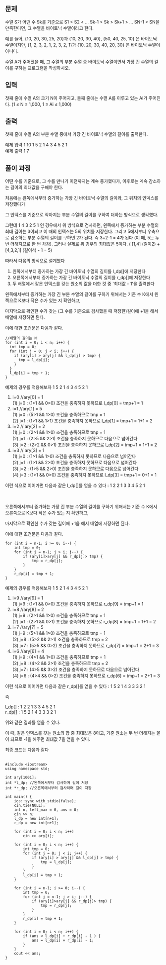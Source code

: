 ## 문제
수열 S가 어떤 수 Sk를 기준으로 S1 < S2 < ... Sk-1 < Sk > Sk+1 > ... SN-1 > SN을 만족한다면, 그 수열을 바이토닉 수열이라고 한다.

예를 들어, {10, 20, 30, 25, 20}과 {10, 20, 30, 40}, {50, 40, 25, 10} 은 바이토닉 수열이지만,  {1, 2, 3, 2, 1, 2, 3, 2, 1}과 {10, 20, 30, 40, 20, 30} 은 바이토닉 수열이 아니다.

수열 A가 주어졌을 때, 그 수열의 부분 수열 중 바이토닉 수열이면서 가장 긴 수열의 길이를 구하는 프로그램을 작성하시오.

## 입력
첫째 줄에 수열 A의 크기 N이 주어지고, 둘째 줄에는 수열 A를 이루고 있는 Ai가 주어진다. (1 ≤ N ≤ 1,000, 1 ≤ Ai ≤ 1,000)

## 출력
첫째 줄에 수열 A의 부분 수열 중에서 가장 긴 바이토닉 수열의 길이를 출력한다.

예제 입력 1 
10
1 5 2 1 4 3 4 5 2 1<br>
예제 출력 1 
7

## 풀이 과정
어떤 수를 기준으로, 그 수를 만나기 이전까지는 계속 증가했다가, 이후로는 계속 감소하는 길이의 최대값을 구해야 한다.

처음에는 왼쪽에서부터 증가하는 가장 긴 바이토닉 수열의 길이와, 그 위치의 인덱스를 저장했다가

그 인덱스를 기준으로 작아지는 부분 수열의 길이를 구하여 더하는 방식으로 생각했다.

그런데 1 4 3 2 5 1 인 경우에서 위 방식으로 검사하면, 왼쪽에서 증가하는 부분 수열의 최대 길이는 3이되고 이 때의 인덱스는 5의 위치를 저장한다. 
그리고 5에서부터 우측으로 감소하는 부분 수열의 길이를 구하면 2가 된다. 즉 3+2-1 = 4가 된다 (이 때, 5는 두 번 더해지므로 한 번 차감).
그러나 실제로 위 경우의 최대값은 5이다. ( [1,4] (길이2) + [4,3,2,1] (길이4) - 1 = 5)

따라서 다음의 방식으로 설계했다<br>
1) 왼쪽에서부터 증가하는 가장 긴 바이토닉 수열의 길이를 l_dp[]에 저장한다
2) 오른쪽에서부터 증가하는 가장 긴 바이토닉 수열의 길이를 r_dp[]에 저장한다
3) 두 배열에서 같은 인덱스를 갖는 원소의 값을 더한 것 중 '최대값 - 1'을 출력한다

왼쪽에서부터 증가하는 가장 긴 부분 수열의 길이를 구하기 위해서는 기준 수 K에서 왼쪽으로 K보다 작은 수가 있는 지 확인하고, 

마지막으로 확인한 수가 갖는 (그 수를 기준으로 검사했을 때 저장한)길이에 +1을 해서 배열에 저장하면 된다.

이에 대한 조건문은 다음과 같다.

```
//배열의 길이는 N
for (int i = 0; i < n; i++) {
  int tmp = 0;
  for (int j = 0; j < i; j++) {
    if (ary[i] > ary[j] && l_dp[j] > tmp) {
      tmp = l_dp[j];
    }
  }
  l_dp[i] = tmp + 1;
}
```
예제의 경우를 적용해보자
1 5 2 1 4 3 4 5 2 1<br>

1. i=0 //ary[0] = 1<br>
(1) j=0 : (1>1 && 0>0) 조건을 충족하지 못하므로 l_dp[0] = tmp+1 = 1<br>
2. i=1 //ary[1] = 5<br>
(1) j=0 : (5>1 && 1>0) 조건을 충족하므로 tmp = 1<br>
(2) j=1 : (1>1 && 1>1) 조건을 충족하지 못하므로 l_dp[1] = tmp+1 = 1+1 = 2 <br>
3. i=2 // ary[2] = 2<br>
(1) j=0 : (2>1 && 1>0) 조건을 충족하므로 tmp = 1<br>
(2) j=1 : (2>5 && 2>1) 조건을 충족하지 못하므로 다음으로 넘어간다<br>
(3) j=2 : (2>2 && 0>1) 조건을 충족하지 못하므로 l_dp[2] = tmp+1 = 1+1 = 2 <br>
4. i=3 // ary[3] = 1 <br>
(1) j=0 : (1>1 && 1>0) 조건을 충족하지 못하므로 다음으로 넘어간다<br>
(2) j=1 : (1>1 && 2>0) 조건을 충족하지 못하므로 다음으로 넘어간다<br>
(3) j=2 : (1>5 && 2>0) 조건을 충족하지 못하므로 다음으로 넘어간다<br>
(4) j=3 : (1>1 && 0>0) 조건을 충족하지 못하므로 l_dp[3] = tmp+1 = 0+1 = 1

이런 식으로 이어가면 다음과 같은 l_dp[]를 얻을 수 있다 : 1 2 2 1 3 3 4 5 2 1

<br><br>
오른쪽에서부터 증가하는 가장 긴 부분 수열의 길이를 구하기 위해서는 기준 수 K에서 오른쪽으로 K보다 작은 수가 있는 지 확인하고,

마지막으로 확인한 수가 갖는 길이에 +1을 해서 배열에 저장하면 된다.

이에 대한 조건문은 다음과 같다.

```
for (int i = n-1; i >= 0; i--) {
	int tmp = 0;
	for (int j = n-1; j > i; j--) {
		if (ary[i]>ary[j] && r_dp[j]> tmp) {
			tmp = r_dp[j];
		}
	}
	r_dp[i] = tmp + 1;
}
```
예제의 경우를 적용해보자
1 5 2 1 4 3 4 5 2 1<br>
1. i=9 //ary[9] = 1<br>
(1) j=9 : (1>1 && 0>0) 조건을 충족하지 못하므로 r_dp[9] = tmp+1 = 1<br>
2. i=8 //ary[8] = 2<br>
(1) j=9 : (2>1 && 1>0) 조건을 충족하므로 tmp = 1<br>
(2) j=1 : (2>1 && 0>1) 조건을 충족하지 못하므로 r_dp[8] = tmp+1 = 1+1 = 2<br>
3. i=7 //ary[7] = 5<br>
(1) j=9 : (5>1 && 1>0) 조건을 충족하므로 tmp = 1<br>
(2) j=8 : (5>2 && 2>1) 조건을 충족하므로 tmp = 2<br>
(3) j=7 : (5>5 && 0>2) 조건을 충족하지 못하므로 r_dp[7] = tmp+1 = 2+1 = 3<br>
4. i=6 //ary[6] = 4<br>
(1) j=9 : (4>1 && 1>0) 조건을 충족하므로 tmp = 1<br>
(2) j=8 : (4>2 && 2>1) 조건을 충족하므로 tmp = 2<br>
(3) j=7 : (4>5 && 3>2) 조건을 충족하지 못하므로 다음으로 넘어간다<br>
(4) j=6 : (4>4 && 0>2) 조건을 충족하지 못하므로 r_dp[6] = tmp+1 = 2+1 = 3<br>

이런 식으로 이어가면 다음과 같은 r_dp[]를 얻을 수 있다 : 1 5 2 1 4 3 3 3 2 1

즉<br>

l_dp[] : 1 2 2 1 3 3 4 5 2 1<br>
r_dp[] : 1 5 2 1 4 3 3 3 2 1

위와 같은 결과를 얻을 수 있다.<br>

이 때, 같은 인덱스를 갖는 원소의 합 중 최대값은 8이고, 기준 원소는 두 번 더해지는 꼴이 되므로 -1을 해주면 최대값 7을 얻을 수 있다.<br>


최종 코드는 다음과 같다<br><br>

```
#include <iostream>
using namespace std;

int ary[1001];
int *l_dp; //왼쪽에서부터 검사하며 길이 저장
int *r_dp; //오른쪽에서부터 검사하며 길이 저장

int main() {
	ios::sync_with_stdio(false);
	cin.tie(NULL);
	int n, left_max = 0, ans = 0;
	cin >> n;
	l_dp = new int[n+1];
	r_dp = new int[n+1];

	for (int i = 0; i < n; i++)
		cin >> ary[i];

	for (int i = 0; i < n; i++) {
		int tmp = 0;
		for (int j = 0; j < i; j++) {
			if (ary[i] > ary[j] && l_dp[j] > tmp) {
				tmp = l_dp[j];
			}
		}
		l_dp[i] = tmp + 1;
	}

	for (int i = n-1; i >= 0; i--) {
		int tmp = 0;
		for (int j = n-1; j > i; j--) {
			if (ary[i]>ary[j] && r_dp[j]> tmp) {
				tmp = r_dp[j];
			}
		}
		r_dp[i] = tmp + 1;
	}

	for (int i = 0; i < n; i++) {
		if (ans < l_dp[i] + r_dp[i] - 1 ) {
			ans = l_dp[i] + r_dp[i] - 1;
		}
	}
	cout << ans;
}
```
